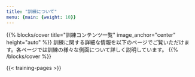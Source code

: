 ```yaml
---
title: "訓練について"
menu: {main: {weight: 10}}
---
```


{{% blocks/cover title="訓練コンテンツ一覧" image_anchor="center" height="auto" %}}
訓練に関する詳細な情報を以下のページでご覧いただけます。各ページでは訓練の様々な側面について詳しく説明しています。
{{% /blocks/cover %}}

{{< training-pages >}}

